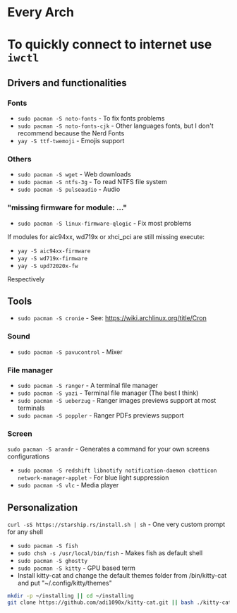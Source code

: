 # Every Arch
# To quickly connect to internet use `iwctl`
## Drivers and functionalities
### Fonts
- `sudo pacman -S noto-fonts` - To fix fonts problems
- `sudo pacman -S noto-fonts-cjk` - Other languages fonts, but I don't recommend because the Nerd Fonts
- `yay -S ttf-twemoji` - Emojis support

### Others
- `sudo pacman -S wget` - Web downloads
- `sudo pacman -S ntfs-3g` - To read NTFS file system
- `sudo pacman -S pulseaudio` - Audio

### "missing firmware for module: ..."
- `sudo pacman -S linux-firmware-qlogic` - Fix most problems

If modules for aic94xx, wd719x or xhci_pci are still missing execute:
- `yay -S aic94xx-firmware`
- `yay -S wd719x-firmware`
- `yay -S upd72020x-fw`

Respectively

## Tools
- `sudo pacman -S cronie` - See: https://wiki.archlinux.org/title/Cron
### Sound
- `sudo pacman -S pavucontrol` - Mixer
### File manager
- `sudo pacman -S ranger` - A terminal file manager
- `sudo pacman -S yazi` - Terminal file manager (The best I think)
- `sudo pacman -S ueberzug` - Ranger images previews support at most terminals
- `sudo pacman -S poppler` - Ranger PDFs previews support
### Screen
`sudo pacman -S arandr` - Generates a command for your own screens configurations
- `sudo pacman -S redshift libnotify notification-daemon cbatticon network-manager-applet` - For blue light suppression
- `sudo pacman -S vlc` - Media player

## Personalization
`curl -sS https://starship.rs/install.sh | sh` - One very custom prompt for any shell
- `sudo pacman -S fish`
- `sudo chsh -s /usr/local/bin/fish` - Makes fish as default shell
- `sudo pacman -S ghostty`
- `sudo pacman -S kitty` - GPU based term
- Install kitty-cat and change the default themes folder from /bin/kitty-cat and put "~/.config/kitty/themes"
```bash
mkdir -p ~/installing || cd ~/installing
git clone https://github.com/adi1090x/kitty-cat.git || bash ./kitty-cat/install
```

